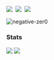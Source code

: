 <img src="https://img.shields.io/badge/java-%23ED8B00.svg?&style=for-the-badge&logo=java&logoColor=white"/>&nbsp;
<img src="https://img.shields.io/badge/golang-%23ED8B00.svg?&style=for-the-badge&logo=go&logoColor=white&color=blue"/>&nbsp;
<img src="https://img.shields.io/badge/kotlin-%23ED8B00.svg?&style=for-the-badge&logo=kotlin&logoColor=white"/>&nbsp;

<p align="left"> <img src="https://komarev.com/ghpvc/?username=negative-zer0" alt="negative-zer0" /> </p>

### Stats

<img align="center" src="https://github-readme-stats.vercel.app/api/?username=negative-zer0&count_private=true&include_all_commits&theme=gruvbox" />
<img align="center" src="https://github-readme-stats.vercel.app/api/top-langs/?username=negative-zer0&langs_count=8&theme=gruvbox" />

<!--
**negative-zer0/negative-zer0** is a ✨ _special_ ✨ repository because its `README.md` (this file) appears on your GitHub profile.

Here are some ideas to get you started:

- 🔭 I’m currently working on ...
- 🌱 I’m currently learning ...
- 👯 I’m looking to collaborate on ...
- 🤔 I’m looking for help with ...
- 💬 Ask me about ...
- 📫 How to reach me: ...
- 😄 Pronouns: ...
- ⚡ Fun fact: ...
-->
